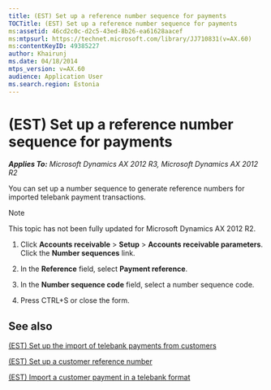 ```yaml
---
title: (EST) Set up a reference number sequence for payments
TOCTitle: (EST) Set up a reference number sequence for payments
ms:assetid: 46cd2c0c-d2c5-43ed-8b26-ea61628aacef
ms:mtpsurl: https://technet.microsoft.com/library/JJ710831(v=AX.60)
ms:contentKeyID: 49385227
author: Khairunj
ms.date: 04/18/2014
mtps_version: v=AX.60
audience: Application User
ms.search.region: Estonia
---
```


# (EST) Set up a reference number sequence for payments 


_**Applies To:** Microsoft Dynamics AX 2012 R3, Microsoft Dynamics AX 2012 R2_

You can set up a number sequence to generate reference numbers for imported telebank payment transactions.


> [!NOTE]
> <P>This topic has not been fully updated for Microsoft Dynamics AX 2012 R2.</P>



1.  Click **Accounts receivable** \> **Setup** \> **Accounts receivable parameters**. Click the **Number sequences** link.

2.  In the **Reference** field, select **Payment reference**.

3.  In the **Number sequence code** field, select a number sequence code.

4.  Press CTRL+S or close the form.

## See also

[(EST) Set up the import of telebank payments from customers](est-set-up-the-import-of-telebank-payments-from-customers.md)

[(EST) Set up a customer reference number](est-set-up-a-customer-reference-number.md)

[(EST) Import a customer payment in a telebank format](est-import-a-customer-payment-in-a-telebank-format.md)

  


